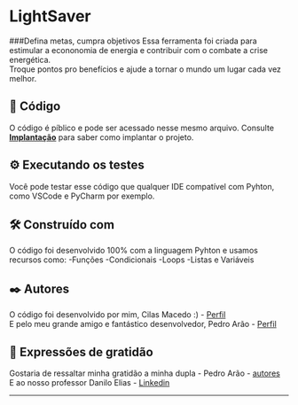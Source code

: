 # LightSaver
###Defina metas, cumpra objetivos
Essa ferramenta foi criada para estimular a econonomia de energia e contribuir com o combate a crise energética.\
Troque pontos pro benefícios e ajude a tornar o mundo um lugar cada vez melhor.

## 🚀 Código

O código é píblico e pode ser acessado nesse mesmo arquivo.
Consulte **[Implantação](#-implanta%C3%A7%C3%A3o)** para saber como implantar o projeto.

## ⚙️ Executando os testes

Você pode testar esse código que qualquer IDE compatível com Pyhton, como VSCode e PyCharm por exemplo. 

## 🛠️ Construído com

O código foi desenvolvido 100% com a linguagem Pyhton e usamos recursos como:
-Funções
-Condicionais
-Loops
-Listas e Variáveis

## ✒️ Autores

O código foi desenvolvido por mim, Cilas Macedo :)  - [Perfil](https://github.com/DevCilas)\
E pelo meu grande amigo e fantástico desenvolvedor, Pedro Arão - [Perfil](https://github.com/pedrobaquini)



## 🎁 Expressões de gratidão

Gostaria de ressaltar minha gratidão a minha dupla - Pedro Arão - [autores](https://github.com/pedrobaquini)\
E ao nosso professor Danilo Elias - [Linkedin](https://www.linkedin.com/in/danilo-rodrigues-de-assis-elias-msc-081843205)




---
